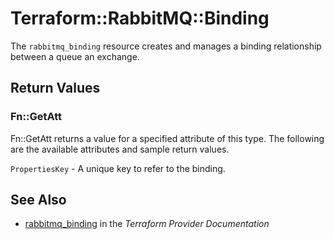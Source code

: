 # Terraform::RabbitMQ::Binding

The ``rabbitmq_binding`` resource creates and manages a binding relationship
between a queue an exchange.

## Return Values

### Fn::GetAtt

Fn::GetAtt returns a value for a specified attribute of this type. The following are the available attributes and sample return values.

`PropertiesKey` - A unique key to refer to the binding.

## See Also

* [rabbitmq_binding](https://www.terraform.io/docs/providers/rabbitmq/r/binding.html) in the _Terraform Provider Documentation_